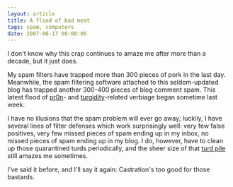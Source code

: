 ```yaml
---
layout: article
title: A flood of bad meat
tags: spam, computers
date: 2007-06-17 00:00:00
---
```


I don't know why this crap continues to amaze me after more than a
decade, but it just does.

My spam filters have trapped more than 300 pieces of pork in the last day.
Meanwhile, the spam filtering software attached to this seldom-updated blog
has trapped another 300-400 pieces of blog comment spam. This latest flood
of [pr0n][]- and [turgidity][]-related verbiage began sometime last week.

I have no illusions that the spam problem will ever go away; luckily, I
have several lines of filter defenses which work surprisingly well: very
few false positives, very few missed pieces of spam ending up in my inbox,
no missed pieces of spam ending up in my blog. I do, however, have to clean
up those quarantined turds periodically, and the sheer size of that
[turd pile][] still amazes me sometimes.

I've said it before, and I'll say it again: Castration's too good
for those bastards.

[pr0n]: http://en.wikipedia.org/wiki/Leet#Pr0n
[turgidity]: http://dictionary.reference.com/browse/turgid
[turd pile]: http://www.imdb.com/name/nm0385296/
